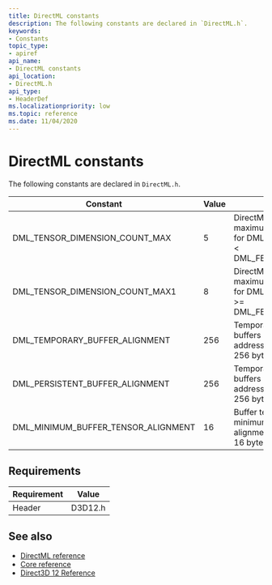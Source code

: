 ```yaml
---
title: DirectML constants
description: The following constants are declared in `DirectML.h`.
keywords:
- Constants
topic_type:
- apiref
api_name:
- DirectML constants
api_location:
- DirectML.h
api_type:
- HeaderDef
ms.localizationpriority: low
ms.topic: reference
ms.date: 11/04/2020
---
```


# DirectML constants

The following constants are declared in `DirectML.h`.

| Constant | Value | Description |
|-|-|-|
| DML_TENSOR_DIMENSION_COUNT_MAX | 5 | DirectML tensors support a maximum of 5 dimensions for DML_TARGET_VERSION < DML_FEATURE_LEVEL_3_0. |
| DML_TENSOR_DIMENSION_COUNT_MAX1 | 8 | DirectML tensors support a maximum of 8 dimensions for DML_TARGET_VERSION >= DML_FEATURE_LEVEL_3_0. |
| DML_TEMPORARY_BUFFER_ALIGNMENT | 256 | Temporary and persistent buffers must have a base address that is aligned to 256 bytes. |
| DML_PERSISTENT_BUFFER_ALIGNMENT | 256 | Temporary and persistent buffers must have a base address that is aligned to 256 bytes. |
| DML_MINIMUM_BUFFER_TENSOR_ALIGNMENT | 16 | Buffer tensors have a minimum base address alignment requirement of 16 bytes. |

## Requirements

| Requirement | Value |
|-|-|
| Header | D3D12.h |

## See also

* [DirectML reference](direct3d-directml-reference.md)
* [Core reference](direct3d-12-core-reference.md)
* [Direct3D 12 Reference](direct3d-12-reference.md)
